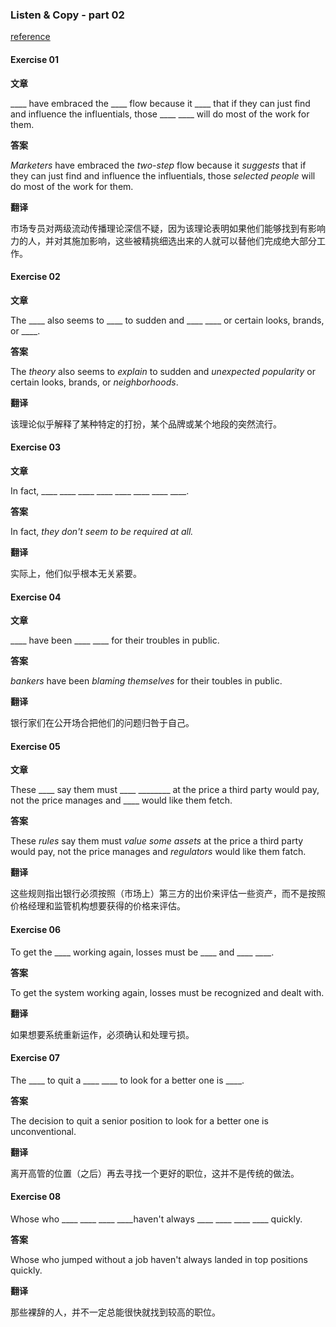 ### Listen & Copy - part 02

[reference](https://mp.weixin.qq.com/mp/homepage?__biz=MzI0OTAxMzI2Ng==&hid=8&sn=872630c42df89a33b64f7e0b17292acc&scene=1&devicetype=iOS13.1.3&version=17000829&lang=zh_CN&nettype=3G+&ascene=7&session_us=gh_a2f6191aeeb5&fontScale=100&wx_header=1)

#### Exercise 01

**文章**

\_\_\_\_ have embraced the \_\_\_\_ flow because it \_\_\_\_ that if they can just find and influence the influentials, those \_\_\_\_ \_\_\_\_ will do most of the work for them.

**答案**

*Marketers* have embraced the *two-step* flow because it *suggests* that if they can just find and influence the influentials, those *selected people* will do most of the work for them.

**翻译**

市场专员对两级流动传播理论深信不疑，因为该理论表明如果他们能够找到有影响力的人，并对其施加影响，这些被精挑细选出来的人就可以替他们完成绝大部分工作。


#### Exercise 02

**文章**

The \_\_\_\_ also seems to \_\_\_\_ to sudden and \_\_\_\_ \_\_\_\_ or certain looks, brands, or \_\_\_\_.

**答案**

The *theory* also seems to *explain* to sudden and *unexpected popularity* or certain looks, brands, or *neighborhoods*.

**翻译**

该理论似乎解释了某种特定的打扮，某个品牌或某个地段的突然流行。

#### Exercise 03

**文章**

In fact, \_\_\_\_ \_\_\_\_ \_\_\_\_ \_\_\_\_ \_\_\_\_ \_\_\_\_ \_\_\_\_ \_\_\_\_.

**答案**

In fact, *they don't seem to be required at all.*

**翻译**

实际上，他们似乎根本无关紧要。


#### Exercise 04

**文章**

\_\_\_\_ have been \_\_\_\_ \_\_\_\_ for their troubles in public.

**答案**

*bankers* have been *blaming themselves* for their toubles in public.

**翻译**

银行家们在公开场合把他们的问题归咎于自己。


#### Exercise 05

**文章**

These \_\_\_\_ say them must \_\_\_\_ \_\_\_\_\_\_\_\_ at the price a third party would pay, not the price manages and \_\_\_\_ would like them fetch.

**答案**

These *rules* say them must *value some assets* at the price a third party would pay, not the price manages and *regulators* would like them fatch.

**翻译**

这些规则指出银行必须按照（市场上）第三方的出价来评估一些资产，而不是按照价格经理和监管机构想要获得的价格来评估。


#### Exercise 06

To get the \_\_\_\_ working again, losses must be \_\_\_\_ and \_\_\_\_ \_\_\_\_.

**答案**

To get the system working again, losses must be recognized and dealt with.

**翻译**

如果想要系统重新运作，必须确认和处理亏损。

#### Exercise 07

The \_\_\_\_ to quit a \_\_\_\_ \_\_\_\_ to look for a better one is \_\_\_\_.

**答案**

The decision to quit a senior position to look for a better one is unconventional.

**翻译**

离开高管的位置（之后）再去寻找一个更好的职位，这并不是传统的做法。

#### Exercise 08

Whose who \_\_\_\_ \_\_\_\_ \_\_\_\_ \_\_\_\_haven't always \_\_\_\_ \_\_\_\_ \_\_\_\_ \_\_\_\_ quickly.

**答案**

Whose who jumped without a job haven't always landed in top positions quickly. 

**翻译**

那些裸辞的人，并不一定总能很快就找到较高的职位。

